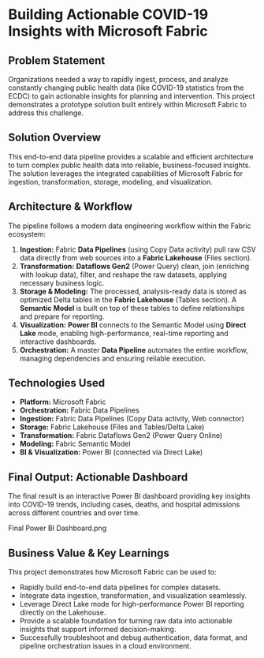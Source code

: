 # Building Actionable COVID-19 Insights with Microsoft Fabric

## Problem Statement
Organizations needed a way to rapidly ingest, process, and analyze constantly changing public health data (like COVID-19 statistics from the ECDC) to gain actionable insights for planning and intervention. This project demonstrates a prototype solution built entirely within Microsoft Fabric to address this challenge.

## Solution Overview
This end-to-end data pipeline provides a scalable and efficient architecture to turn complex public health data into reliable, business-focused insights. The solution leverages the integrated capabilities of Microsoft Fabric for ingestion, transformation, storage, modeling, and visualization.

## Architecture & Workflow
The pipeline follows a modern data engineering workflow within the Fabric ecosystem:

1.  **Ingestion:** Fabric **Data Pipelines** (using Copy Data activity) pull raw CSV data directly from web sources into a **Fabric Lakehouse** (Files section).
2.  **Transformation:** **Dataflows Gen2** (Power Query) clean, join (enriching with lookup data), filter, and reshape the raw datasets, applying necessary business logic.
3.  **Storage & Modeling:** The processed, analysis-ready data is stored as optimized Delta tables in the **Fabric Lakehouse** (Tables section). A **Semantic Model** is built on top of these tables to define relationships and prepare for reporting.
4.  **Visualization:** **Power BI** connects to the Semantic Model using **Direct Lake** mode, enabling high-performance, real-time reporting and interactive dashboards.
5.  **Orchestration:** A master **Data Pipeline** automates the entire workflow, managing dependencies and ensuring reliable execution.

## Technologies Used
* **Platform:** Microsoft Fabric
* **Orchestration:** Fabric Data Pipelines
* **Ingestion:** Fabric Data Pipelines (Copy Data activity, Web connector)
* **Storage:** Fabric Lakehouse (Files and Tables/Delta Lake)
* **Transformation:** Fabric Dataflows Gen2 (Power Query Online)
* **Modeling:** Fabric Semantic Model
* **BI & Visualization:** Power BI (connected via Direct Lake)

## Final Output: Actionable Dashboard
The final result is an interactive Power BI dashboard providing key insights into COVID-19 trends, including cases, deaths, and hospital admissions across different countries and over time.

Final Power BI Dashboard.png

## Business Value & Key Learnings
This project demonstrates how Microsoft Fabric can be used to:
* Rapidly build end-to-end data pipelines for complex datasets.
* Integrate data ingestion, transformation, and visualization seamlessly.
* Leverage Direct Lake mode for high-performance Power BI reporting directly on the Lakehouse.
* Provide a scalable foundation for turning raw data into actionable insights that support informed decision-making.
* Successfully troubleshoot and debug authentication, data format, and pipeline orchestration issues in a cloud environment.
